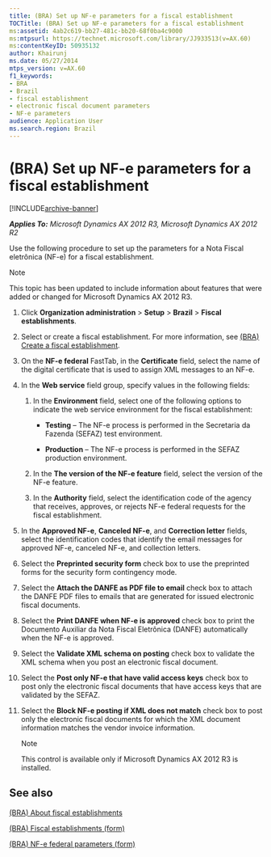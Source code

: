 ```yaml
---
title: (BRA) Set up NF-e parameters for a fiscal establishment
TOCTitle: (BRA) Set up NF-e parameters for a fiscal establishment
ms:assetid: 4ab2c619-bb27-481c-bb20-68f0ba4c9000
ms:mtpsurl: https://technet.microsoft.com/library/JJ933513(v=AX.60)
ms:contentKeyID: 50935132
author: Khairunj
ms.date: 05/27/2014
mtps_version: v=AX.60
f1_keywords:
- BRA
- Brazil
- fiscal establishment
- electronic fiscal document parameters
- NF-e parameters
audience: Application User
ms.search.region: Brazil
---
```


# (BRA) Set up NF-e parameters for a fiscal establishment 


[!INCLUDE[archive-banner](includes/archive-banner.md)]


_**Applies To:** Microsoft Dynamics AX 2012 R3, Microsoft Dynamics AX 2012 R2_

Use the following procedure to set up the parameters for a Nota Fiscal eletrônica (NF-e) for a fiscal establishment.


> [!NOTE]
> <P>This topic has been updated to include information about features that were added or changed for Microsoft Dynamics AX 2012 R3.</P>



1.  Click **Organization administration** \> **Setup** \> **Brazil** \> **Fiscal establishments**.

2.  Select or create a fiscal establishment. For more information, see [(BRA) Create a fiscal establishment](bra-create-a-fiscal-establishment.md).

3.  On the **NF-e federal** FastTab, in the **Certificate** field, select the name of the digital certificate that is used to assign XML messages to an NF-e.

4.  In the **Web service** field group, specify values in the following fields:
    
    1.  In the **Environment** field, select one of the following options to indicate the web service environment for the fiscal establishment:
        
          - **Testing** – The NF-e process is performed in the Secretaria da Fazenda (SEFAZ) test environment.
        
          - **Production** – The NF-e process is performed in the SEFAZ production environment.
    
    2.  In the **The version of the NF-e feature** field, select the version of the NF-e feature.
    
    3.  In the **Authority** field, select the identification code of the agency that receives, approves, or rejects NF-e federal requests for the fiscal establishment.

5.  In the **Approved NF-e**, **Canceled NF-e**, and **Correction letter** fields, select the identification codes that identify the email messages for approved NF-e, canceled NF-e, and collection letters.

6.  Select the **Preprinted security form** check box to use the preprinted forms for the security form contingency mode.

7.  Select the **Attach the DANFE as PDF file to email** check box to attach the DANFE PDF files to emails that are generated for issued electronic fiscal documents.

8.  Select the **Print DANFE when NF-e is approved** check box to print the Documento Auxiliar da Nota Fiscal Eletrônica (DANFE) automatically when the NF-e is approved.

9.  Select the **Validate XML schema on posting** check box to validate the XML schema when you post an electronic fiscal document.

10. Select the **Post only NF-e that have valid access keys** check box to post only the electronic fiscal documents that have access keys that are validated by the SEFAZ.

11. Select the **Block NF-e posting if XML does not match** check box to post only the electronic fiscal documents for which the XML document information matches the vendor invoice information.
    

    > [!NOTE]
    > <P>This control is available only if Microsoft Dynamics AX 2012 R3 is installed.</P>



## See also

[(BRA) About fiscal establishments](bra-about-fiscal-establishments.md)

[(BRA) Fiscal establishments (form)](https://technet.microsoft.com/library/jj933531\(v=ax.60\))

[(BRA) NF-e federal parameters (form)](https://technet.microsoft.com/library/jj933509\(v=ax.60\))

  


